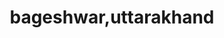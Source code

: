 ---
title: bageshwar,uttarakhand
url: /bageshwar-uttarakhand/
latitude: 29.833
longitude: 79.772
---